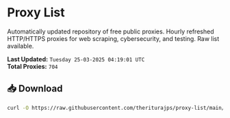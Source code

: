 # Proxy List

Automatically updated repository of free public proxies. Hourly refreshed HTTP/HTTPS proxies for web scraping, cybersecurity, and testing. Raw list available.

**Last Updated:** `Tuesday 25-03-2025 04:19:01 UTC`  
**Total Proxies:** `704`

## 📥 Download
```bash
curl -O https://raw.githubusercontent.com/theriturajps/proxy-list/main/proxies.txt
